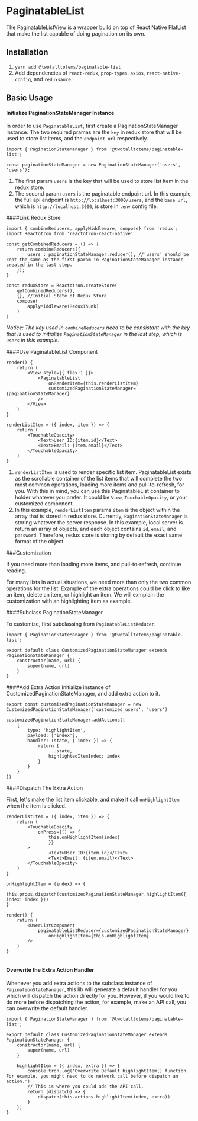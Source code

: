 # PaginatableList

The PaginatableListView is a wrapper build on top of React Native FlatList that make the list capable of doing pagination on its own.

## Installation
1. `yarn add @twotalltotems/paginatable-list`
2. Add dependencies of `react-redux`, `prop-types`, `axios`, `react-native-config`, and `reduxsauce`.

## Basic Usage

#### Initialize PaginationStateManager Instance

In order to use `PaginatableList`, first create a PaginationStateManager instance. The two required pramas are the `key` in redux store that will be used to store list items, and the `endpoint url` respectively.

```
import { PaginationStateManager } from '@twotalltotems/paginatable-list';

const paginationStateManager = new PaginationStateManager('users', 'users');

```
1. The first param `users` is the key that will be used to store list item in the redux store. 
2. The second param `users` is the paginatable endpoint url. In this example, the full api endpoint is `http://localhost:3000/users`, and the `base url`, which is `http://localhost:3000`, is store in `.env` config file. 

####Link Redux Store

```
import { combineReducers, applyMiddleware, compose} from 'redux';
import Reactotron from 'reactotron-react-native'

const getCombinedReducers = () => {
    return combineReducers({
        users : paginationStateManager.reducer(), //'users' should be kept the same as the first param in PaginationStateManager instance created in the last step.
    });
}

const reduxStore = Reactotron.createStore(
	getCombinedReducers(),
	{}, //Initial State of Redux Store
	compose(
		applyMiddleware(ReduxThunk)
	)
)
```
*Notice: The key used in `combineReducers` need to be consistant with the key that is used to initialize `PaginationStateManager` in the last step, which is `users` in this example.*

####Use PaginatableList Component

```
render() {
    return (
        <View style={{ flex:1 }}>
            <PaginatableList
                onRenderItem={this.renderListItem}
                customizedPaginationStateManager={paginationStateManager}
            />
        </View>
    )
}

renderListItem = ({ index, item }) => {
    return (
        <TouchableOpacity>
            <Text>User ID:{item.id}</Text>
            <Text>Email: {item.email}</Text>
        </TouchableOpacity>
    )
}
```
1. `renderListItem` is used to render specific list item. PaginatableList exists as the scrollable container of the list items that will complete the two most common operations, loading more items and pull-to-refresh, for you. With this in mind, you can use this PaginatableList container to holder whatever you prefer. It could be `View`, `TouchableOpacity`, or your customized component.
2. In this example, `renderListItem` params `item` is the object within the array that is stored in redux store. Currently, `PaginationStateManager` is storing whatever the server response. In this example, local server is return an array of objects, and each object contains `id`, `email`, and `password`. Therefore, redux store is storing by default the exact same format of the object.


###Customization

If you need more than loading more items, and pull-to-refresh, continue reading.

For many lists in actual situations, we need more than only the two common operations for the list. Example of the extra operations could be click to like an item, delete an item, or highlight an item. We will exmplain the customization with an highlighting item as example.

####Subclass PaginationStateManager

To customize, first subclassing from `PaginatableListReducer`.

```
import { PaginationStateManager } from '@twotalltotems/paginatable-list';

export default class CustomizedPaginationStateManager extends PaginationStateManager {
    constructor(name, url) {
        super(name, url)
    }
}
```

####Add Extra Action
Initialize instance of CustomizedPaginationStateManager, and add extra action to it.

```
export const customizedPaginationStateManager = new CustomizedPaginationStateManager('customized_users', 'users')

customizedPaginationStateManager.addActions([
    {
        type: 'highlightItem',
        payload: ['index'],
        handler: (state, { index }) => {
            return {
                ...state,
                highlightedItemIndex: index
            }  
        }
    }
])
```

####Dispatch The Extra Action

First, let's make the list item clickable, and make it call `onHighlightItem` when the item is clicked.
```
renderListItem = ({ index, item }) => {
    return (
        <TouchableOpacity 
       		onPress={() => {
                this.onHighlightItem(index) 
            	}}
        >
            	<Text>User ID:{item.id}</Text>
            	<Text>Email: {item.email}</Text>
        </TouchableOpacity>
    )
}

onHighlightItem = (index) => {
    this.props.dispatch(customizedPaginationStateManager.highlightItem({ index: index }))
}
```

```
render() {
    return (
        <UserListComponent
           	paginatableListReducer={customizedPaginationStateManager}
            	onHighlightItem={this.onHighlightItem}
        />
    )
}
   
```

#### Overwrite the Extra Action Handler

Whenever you add extra actions to the subclass instance of `PaginationStateManager`, this lib will generate a default handler for you which will dispatch the action directly for you. However, if you would like to do more before dispatching the action, for example, make an API call, you can overwrite the default handler. 
  
```
import { PaginationStateManager } from '@twotalltotems/paginatable-list';

export default class CustomizedPaginationStateManager extends PaginationStateManager {
    constructor(name, url) {
        super(name, url)
    }

    highlightItem = ({ index, extra }) => {
        console.tron.log('Overwrite Default highlightItem() function. For example, you might need to do network call before dispatch an action.')
        // This is where you could add the API call.
        return (dispatch) => {
            dispatch(this.actions.highlightItem(index, extra))
        }
    }; 
}
```

